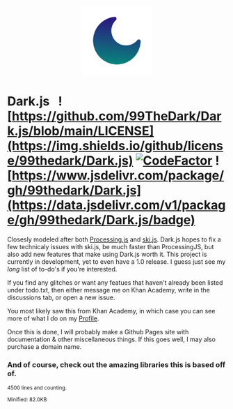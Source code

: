 <div align="center">
    <img src="https://raw.githubusercontent.com/99TheDark/Dark.js/main/images/icon.png" alt="Dark.js Icon" height="160px" />
</div>

# Dark.js&nbsp;&nbsp;&nbsp;![https://github.com/99TheDark/Dark.js/blob/main/LICENSE](https://img.shields.io/github/license/99thedark/Dark.js) [![CodeFactor](https://www.codefactor.io/repository/github/99thedark/dark.js/badge)](https://www.codefactor.io/repository/github/99thedark/dark.js) ![https://www.jsdelivr.com/package/gh/99thedark/Dark.js](https://data.jsdelivr.com/v1/package/gh/99thedark/Dark.js/badge)

Closesly modeled after both [Processing.js](https://github.com/processing-js/processing-js) and [ski.js](https://github.com/thelegendski/ski.js/).
Dark.js hopes to fix a few technicaly issues with ski.js, be much faster than ProcessingJS, but also add new features that make using Dark.js worth it.
This project is currently in development, yet to even have a 1.0 release. I guess just see my _long_ list of to-do's if you're interested.

If you find any glitches or want any featues that haven't already been listed under todo.txt, then either message me on Khan Academy, write in the discussions tab, or open a new issue.

You most likely saw this from Khan Academy, in which case you can see more of what I do on my [Profile](https://www.khanacademy.org/profile/kaid_1007444411542956194078854/projects).

Once this is done, I will probably make a Github Pages site with documentation & other miscellaneous things. If this goes well, I may also purchase a domain name.

### And of course, check out the amazing libraries this is based off of.

<sup>4500 lines and counting.</sup><br>
<sub>Minified: 82.0KB</sub>
